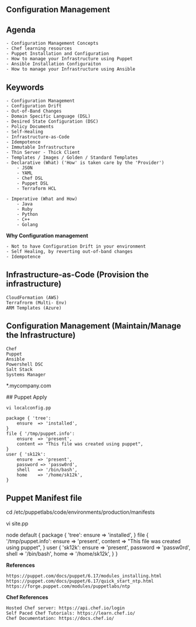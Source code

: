 ## ###########################
## Configuration Management
## ###########################

## Agenda

    - Configuration Management Concepts
    - Chef learning resources
    - Puppet Installation and Configuration
    - How to manage your Infrastructure using Puppet
    - Ansible Installation Configuraiton
    - How to manage your Infrastructure using Ansible

## Keywords

    - Configuration Management
    - Configuration Drift
    - Out-of-Band Changes
    - Domain Specific Language (DSL)
    - Desired State Configuration (DSC)
    - Policy Documents
    - Self-Healing
    - Infrastructure-as-Code
    - Idempotence
    - Immutable Infrastructure
    - Thin Server - Thick Client
    - Templates / Images / Golden / Standard Templates
    - Declarative (What) ('How' is taken care by the 'Provider')
        - JSON
        - YAML
        - Chef DSL
        - Puppet DSL
        - Terraform HCL

    - Imperative (What and How)
        - Java
        - Ruby
        - Python
        - C++
        - Golang


**Why Configuration management**

    - Not to have Configuration Drift in your environment
    - Self Healing, by reverting out-of-band changes
    - Idempotence


## Infrastructure-as-Code (Provision the infrastructure)

    CloudFormation (AWS)
    Terrafrorm (Multi- Env)
    ARM Templates (Azure)


## Configuration Management (Maintain/Manage the Infrastructure)

    Chef
    Puppet
    Ansible
    Powershell DSC
    Salt Stack
    Systems Manager

    

*.mycompany.com

## Puppet Apply

    vi localconfig.pp

    package { 'tree':
        ensure  => 'installed',
    }
    file { '/tmp/puppet.info':
        ensure  => 'present',
        content => "This file was created using puppet",
    }
    user { 'sk12k':
        ensure  => 'present',
        password => 'passw0rd',
        shell   => '/bin/bash',
        home    => '/home/sk12k',
    }


## Puppet Manifest file

cd /etc/puppetlabs/code/environments/production/manifests

vi site.pp

node default {
    package { 'tree':
        ensure  => 'installed',
    }
    file { '/tmp/puppet.info':
        ensure  => 'present',
        content => "This file was created using puppet",
    }
    user { 'sk12k':
        ensure  => 'present',
        password => 'passw0rd',
        shell   => '/bin/bash',
        home    => '/home/sk12k',
    }
}


**References**

    https://puppet.com/docs/puppet/6.17/modules_installing.html
    https://puppet.com/docs/puppet/6.17/quick_start_ntp.html
    https://forge.puppet.com/modules/puppetlabs/ntp


**Chef References**

    Hosted Chef server: https://api.chef.io/login
    Self Paced Chef Tutorials: https://learn.chef.io/
    Chef Documentation: https://docs.chef.io/